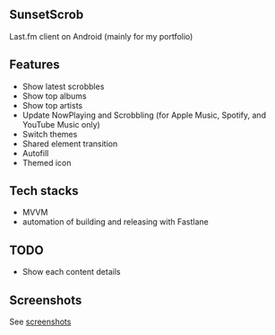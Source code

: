 ## SunsetScrob

Last.fm client on Android (mainly for my portfolio)

## Features
- Show latest scrobbles
- Show top albums
- Show top artists
- Update NowPlaying and Scrobbling (for Apple Music, Spotify, and YouTube Music only)
- Switch themes
- Shared element transition
- Autofill
- Themed icon

## Tech stacks
- MVVM
- automation of building and releasing with Fastlane

## TODO
- Show each content details

## Screenshots

See [screenshots](./screenshot/README.md)
